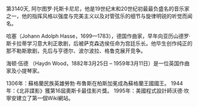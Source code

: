 第3140天, 阿尔图罗·托斯卡尼尼，他是19世纪末和20世纪初最最负盛名的音乐家之一，他的指挥风格以强度与完美主义以及对管弦乐的细节与旋律明锐的听觉而闻名。

哈塞（Johann Adolph Hasse，1699—1783），德国作曲家，早年向亚历山德罗·斯卡拉蒂学习意大利正歌剧，后被萨克森选侯任命为宫廷乐长。他毕生创作纯正的那不勒斯歌剧，先后与亨德尔、波尔波拉、格鲁克展开竞争。

海顿·伍德 （Haydn Wood，1882年3月25日 – 1959年3月11日）是一位英国作曲家及小提琴家。

1306年：蘇格蘭民族英雄勞勃·布魯斯在柏斯加冕成為蘇格蘭王國國王。
1944年：《北非諜影》獲第16屆奧斯卡最佳影片獎。
1995年：美國程式設計師沃德·坎寧安建立了第一個Wiki網站。